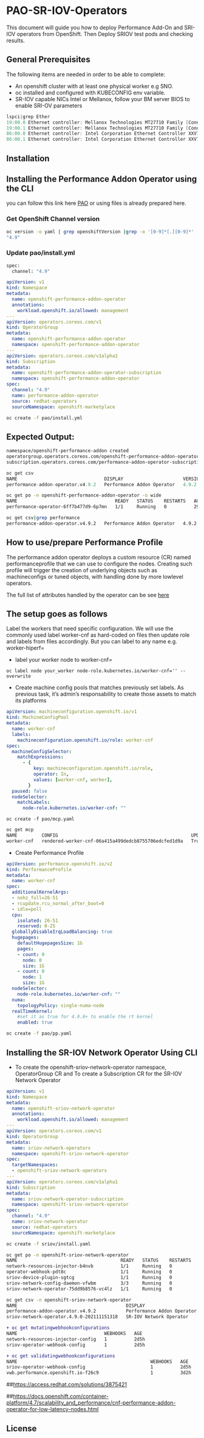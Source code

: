 # PAO-SR-IOV-Operators

This document will guide you how to deploy Performance Add-On and SRI-IOV operators from OpenShift. Then Deploy SRIOV test pods and checking results.

## General Prerequisites
The following items are needed in order to be able to complete:
- An openshift cluster with at least one physical worker e.g SNO.
- oc installed and configured with KUBECONFIG env variable.
- SR-IOV capable NICs Intel or Mellanox, follow your BM server BIOS to enable SRI-OV parameters
```c
lspci|grep Ether
19:00.0 Ethernet controller: Mellanox Technologies MT27710 Family [ConnectX-4 Lx]
19:00.1 Ethernet controller: Mellanox Technologies MT27710 Family [ConnectX-4 Lx]
86:00.0 Ethernet controller: Intel Corporation Ethernet Controller XXV710 for 25GbE SFP28 (rev 02)
86:00.1 Ethernet controller: Intel Corporation Ethernet Controller XXV710 for 25GbE SFP28 (rev 02)
```
## Installation

## Installing the Performance Addon Operator using the CLI

  you can follow this link here
[PAO](https://docs.openshift.com/container-platform/4.9/scalability_and_performance/cnf-performance-addon-operator-for-low-latency-nodes.html#installing-the-performance-addon-operator_cnf-master) or using files is already prepared here.

### Get OpenShift Channel version 
```bash
oc version -o yaml | grep openshiftVersion |grep -o '[0-9]*[.][0-9]*' | head -1)
"4.9"
```
### Update pao/install.yml
```bash
spec:
  channel: "4.9" 
```
```yaml
apiVersion: v1
kind: Namespace
metadata:
  name: openshift-performance-addon-operator
  annotations:
    workload.openshift.io/allowed: management
---
apiVersion: operators.coreos.com/v1
kind: OperatorGroup
metadata:
  name: openshift-performance-addon-operator
  namespace: openshift-performance-addon-operator
---
apiVersion: operators.coreos.com/v1alpha1
kind: Subscription
metadata:
  name: openshift-performance-addon-operator-subscription
  namespace: openshift-performance-addon-operator
spec:
  channel: "4.9" 
  name: performance-addon-operator
  source: redhat-operators 
  sourceNamespace: openshift-marketplace
```
```bash
oc create -f pao/install.yml
```
## Expected Output:
```bash
namespace/openshift-performance-addon created
operatorgroup.operators.coreos.com/openshift-performance-addon-operatorgroup created
subscription.operators.coreos.com/performance-addon-operator-subscription created
```
```python
oc get csv
NAME                                DISPLAY                      VERSION   REPLACES   PHASE
performance-addon-operator.v4.9.2   Performance Addon Operator   4.9.2                Succeeded
```
```bash
oc get po -n openshift-performance-addon-operator -o wide
NAME                                    READY   STATUS    RESTARTS   AGE   
performance-operator-6ff7b477d9-6p7mn   1/1     Running   0          29h  

oc get csv|grep performance
performance-addon-operator.v4.9.2   Performance Addon Operator   4.9.2                Succeeded
```
## How to use/prepare Performance Profile
The performance addon operator deploys a custom resource (CR) named performanceprofile that we can use to configure the nodes. Creating such profile will trigger the creation of underlying objects such as machineconfigs or tuned objects, with handling done by more lowlevel operators.

The full list of attributes handled by the operator can be see [here](https://github.com/openshift-kni/performance-addon-operators/blob/master/api/v2/performanceprofile_types.go)

## The setup goes as follows

Label the workers that need specific configuration. We will use the commonly used label worker-cnf as hard-coded on files then update role and labels from files accordingly. But you can label to any name e.g. worker-hiperf= 
- label your worker node to worker-cnf=
```
oc label node your_worker node-role.kubernetes.io/worker-cnf='' --overwrite
```
- Create machine config pools that matches previously set labels. As previous task, it’s admin’s responsability to create those assets to match its platforms
```yaml
apiVersion: machineconfiguration.openshift.io/v1
kind: MachineConfigPool
metadata:
  name: worker-cnf
  labels:
    machineconfiguration.openshift.io/role: worker-cnf
spec:
  machineConfigSelector:
    matchExpressions:
      - {
          key: machineconfiguration.openshift.io/role,
          operator: In,
          values: [worker-cnf, worker],
        }
  paused: false
  nodeSelector:
    matchLabels:
      node-role.kubernetes.io/worker-cnf: ""
```
```
oc create -f pao/mcp.yaml
```
```bash
oc get mcp
NAME         CONFIG                                                 UPDATED   UPDATING   DEGRADED   MACHINECOUNT   READYMACHINECOUNT   UPDATEDMACHINECOUNT   DEGRADEDMACHINECOUNT   AGE
worker-cnf   rendered-worker-cnf-06a415a499dedcb8755706edcfed1d9a   True      False      False      0              0                   0                     0                       2d23h
````
- Create Performance Profile
```yaml
apiVersion: performance.openshift.io/v2
kind: PerformanceProfile
metadata:
  name: worker-cnf
spec:
  additionalKernelArgs:
  - nohz_full=26-51
  - rcupdate.rcu_normal_after_boot=0
  - idle=poll
  cpu:
    isolated: 26-51
    reserved: 0-25
  globallyDisableIrqLoadBalancing: true
  hugepages:
    defaultHugepagesSize: 1G
    pages:
    - count: 0
      node: 0
      size: 1G
    - count: 0
      node: 1
      size: 1G
  nodeSelector:
    node-role.kubernetes.io/worker-cnf: ""
  numa:
    topologyPolicy: single-numa-node
  realTimeKernel:
    #set it as true for 4.9.6+ to enable the rt kernel
    enabled: true
```
```bash
oc create -f pao/pp.yaml
```

## Installing the SR-IOV Network Operator Using CLI

- To create the openshift-sriov-network-operator namespace, OperatorGroup CR and To create a Subscription CR for the SR-IOV Network Operator
```yaml
apiVersion: v1
kind: Namespace
metadata:
  name: openshift-sriov-network-operator
  annotations:
    workload.openshift.io/allowed: management
---
apiVersion: operators.coreos.com/v1
kind: OperatorGroup
metadata:
  name: sriov-network-operators
  namespace: openshift-sriov-network-operator
spec:
  targetNamespaces:
  - openshift-sriov-network-operators
---
apiVersion: operators.coreos.com/v1alpha1
kind: Subscription
metadata:
  name: sriov-network-operator-subscription
  namespace: openshift-sriov-network-operator
spec:
  channel: "4.9"
  name: sriov-network-operator
  source: redhat-operators
  sourceNamespace: openshift-marketplace
```

```bash
oc create -f sriov/install.yaml
```
```bash
oc get po -n openshift-sriov-network-operator
NAME                                      READY   STATUS    RESTARTS       AGE
network-resources-injector-b4nvb          1/1     Running   0              2d5h
operator-webhook-pdt8c                    1/1     Running   0              2d5h
sriov-device-plugin-sgtcg                 1/1     Running   0              122m
sriov-network-config-daemon-vfwbm         3/3     Running   0              2d5h
sriov-network-operator-75dd9b8576-vc4lz   1/1     Running   0              2d5h

oc get csv -n openshift-sriov-network-operator
NAME                                        DISPLAY                      VERSION              REPLACES   PHASE
performance-addon-operator.v4.9.2           Performance Addon Operator   4.9.2                           Succeeded
sriov-network-operator.4.9.0-202111151318   SR-IOV Network Operator      4.9.0-202111151318              Succeeded
```
```diff
+ oc get mutatingwebhookconfigurations
NAME                                WEBHOOKS   AGE
network-resources-injector-config   1          2d5h
sriov-operator-webhook-config       1          2d5h
```

```diff
+ oc get validatingwebhookconfigurations
NAME                                                 WEBHOOKS   AGE
sriov-operator-webhook-config                        1          2d5h
vwb.performance.openshift.io-f26c9                   1          3d2h
```
##https://access.redhat.com/solutions/3875421

##https://docs.openshift.com/container-platform/4.7/scalability_and_performance/cnf-performance-addon-operator-for-low-latency-nodes.html

## License
